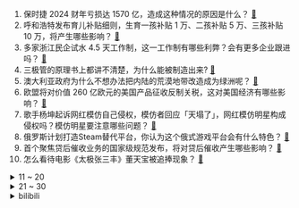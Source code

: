 1. 保时捷 2024 财年亏损达 1570 亿，造成这种情况的原因是什么？ [:link:](https://www.zhihu.com/question/14599693897)
2. 呼和浩特发布育儿补贴细则，生育一孩补贴 1 万、二孩补贴 5 万、三孩补贴 10 万，将产生哪些影响？ [:link:](https://www.zhihu.com/question/14862100827)
3. 多家浙江民企试水 4.5 天工作制，这一工作制有哪些利弊？会有更多企业跟进吗？ [:link:](https://www.zhihu.com/question/14865243930)
4. 三极管的原理书上都讲不清楚，为什么能被制造出来? [:link:](https://www.zhihu.com/question/36475338)
5. 澳大利亚政府为什么不想办法把内陆的荒漠地带改造成为绿洲呢？ [:link:](https://www.zhihu.com/question/34852531)
6. 欧盟将对价值 260 亿欧元的美国产品征收反制关税，这对美国经济有哪些影响？ [:link:](https://www.zhihu.com/question/14784439504)
7. 歌手杨坤起诉网红模仿自己侵权，模仿者回应「天塌了」，网红模仿明星构成侵权吗？模仿明星要注意哪些问题？ [:link:](https://www.zhihu.com/question/14747243702)
8. 俄罗斯计划打造Steam替代平台，你认为这个俄式游戏平台会有什么特色？ [:link:](https://www.zhihu.com/question/14771646076)
9. 首个聚焦贷后催收业务的国家级规范发布，将对贷后催收产生哪些影响？ [:link:](https://www.zhihu.com/question/14847982184)
10. 怎么看待电影《太极张三丰》董天宝被追捧现象？ [:link:](https://www.zhihu.com/question/10584423862)
<details>
<summary>11 ~ 20</summary>

11. 如何看待英国演员迈克尔·辛用 10 万英镑帮 900 名穷人化掉 100 万英镑债务？他是怎么做到的？ [:link:](https://www.zhihu.com/question/14810664679)
12. 普京表示俄罗斯同意停火 30 天，但有诸多细节有待商讨，还有哪些问题待解？双方会以何种代价实现停火？ [:link:](https://www.zhihu.com/question/14903475560)
13. 蔚来被曝低调裁员，涉及售后客户服务等多个部门，具体情况如何？这释放了什么信号？ [:link:](https://www.zhihu.com/question/14815425639)
14. 董明珠称格力整套技术是我们自己在白纸上画出来的，格力市场总监称线上店考虑升级为董明珠健康家，如何解读？ [:link:](https://www.zhihu.com/question/14853439206)
15. 曾因自曝「日入超 30 万元」引争议，主播顾茜茜 500 万粉丝账号被永久封禁，有哪些警示作用？ [:link:](https://www.zhihu.com/question/14801604585)
16. 2025款小鹏G6起售价为17.68万元，小鹏G9起售价为24.88万元，这个定价性价比如何？ [:link:](https://www.zhihu.com/question/14233678396)
17. 复旦大学党委书记裘新称「加速向创新型大学转型，是学校面临的第三次机遇」，如何看待该观点？ [:link:](https://www.zhihu.com/question/13746134815)
18. 如何看待小米 SU7 系列周新增订单 1.9 万辆？ [:link:](https://www.zhihu.com/question/14645062362)
19. 戚薇公开承认医美过度，打「肉毒素」过多会导致眼睛变形吗？肉毒素能用来干什么？ [:link:](https://www.zhihu.com/question/14666999553)
20. 《红楼梦》中贾琏那么好色，为什么对国色天香的黛玉不动心，或者书中有哪些细节能体现贾琏对黛玉动心的情节? [:link:](https://www.zhihu.com/question/339511337)
</details>
<details>
<summary>21 ~ 30</summary>

21. 某刀客打败了天下第一剑客，又被天下第一刀客打败，而天下第一刀客又被天下第一剑客打败，那么谁最厉害？ [:link:](https://www.zhihu.com/question/12718144373)
22. Grok3是否已证明堆算力无用，全人类的信息量不足以支撑大模型技术涌现更强AI？ [:link:](https://www.zhihu.com/question/13326861218)
23. 古代饥荒，为什么百姓宁愿吃草根、啃树皮，也不去抓河里的鱼虾？ [:link:](https://www.zhihu.com/question/13476829979)
24. 给蜜蜂喂白糖水来造假蜂蜜，这种说法是真实存在的吗？ [:link:](https://www.zhihu.com/question/385149769)
25. 李逵的嗜杀是否消解了梁山正义性？ [:link:](https://www.zhihu.com/question/14674514584)
26. 为什么现在笔记本尤其是游戏本都不做17.3寸的了? [:link:](https://www.zhihu.com/question/11896249668)
27. AI 对室内设计未来发展有何影响？会取代设计师吗？ [:link:](https://www.zhihu.com/question/593536985)
28. 有钱人炫富的经典台词「给我来瓶 82 年的拉菲」，82 年的拉菲到底产了多少瓶？为什么要 82 年的？ [:link:](https://www.zhihu.com/question/14563839976)
29. 字节跳动是怎样在 BAT 三巨头的眼皮底下发展起来的？ [:link:](https://www.zhihu.com/question/422443922)
30. 遇到面试官频繁质疑的「压力面试」，如何保持冷静并专业回应？ [:link:](https://www.zhihu.com/question/13658230240)
</details><details>
<summary>bilibili</summary>

</details>